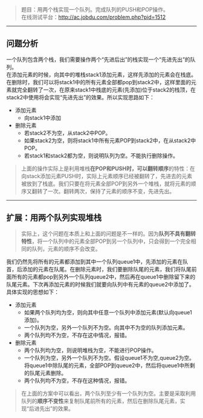 > 题目：用两个栈实现一个队列。完成队列的PUSH和POP操作。       
在线测试平台：http://ac.jobdu.com/problem.php?pid=1512

-------------

## 问题分析
一个队列包含两个栈，我们需要操作两个“先进后出”的栈实现一个“先进先出”的队列。           
在添加元素的时候，向其中的堆栈stack1添加元素，这样先添加的元素会在栈底。在删除时，我们可以将stack1中的所有元素全部都pop到stack2中，这样里面的元素就完全翻转了一次，在原来stack1中栈底的元素(先添加)位于stack2的栈顶，在stack2中使用将会实现“先进先出”的效果。所以实现思路如下：
- 添加元素
  - 向stack1中添加
- 删除元素
  - 若stack2不为空，从stack2中POP。
  - 如果stack2为空，则将stack1中所有元素POP到stack2中，在从stack2中POP。
  - 若stack1和stack2都为空，则说明队列为空。不能执行删除操作。

> 上面的操作实际上是利用堆栈**在POP和PUSH时，可以翻转顺序**的特性：在向stack添加元素PUSH时，实际上元素顺序已经被翻转了，先进去的元素被放到了栈底。我们只要在将元素全部POP到另外一个堆栈，就将元素的顺序又翻转了一次。翻转两次，保持了元素的顺序不变，先进先出。

--------------

## 扩展：用两个队列实现堆栈
> 实际上，这个问题在本质上和上面的问题是不一样的。因为**队列不具有翻转特性**，将一个队列中的元素全部POP到另一个队列中，只会得到一个完全相同的队列，元素的顺序不会改变。       

我们仍然先将所有的元素都添加到其中一个队列queue1中，先添加的元素在队首，后添加的元素在队尾。在删除元素时，我们要删除队尾的元素，我们将队尾前面所有的元素都pop到另外一个队列queue2中，然后再在queue1中删除留下来的队尾元素。下次再添加元素的时候我们就要向队列中有元素的queue2中添加了。具体实现的思想如下：    
- 添加元素
  - 如果两个队列均为空，则向其中任意一个队列中添加元素(默认向queue1添加)。
  - 一个队列为空，另外一个队列不为空。向其中不为空的队列添加元素。
  - 两个队列均不为空，不存在这中情况，报错。
- 删除元素
  - 两个队列均为空，则说明堆栈为空，不能进行POP操作。
  - 一个队列为空，另外一个队列不为空。假设queue1不为空,queue2为空。将queue1中除队尾的元素，全部POP到queue2中，然后将queue1中所剩的队尾元素删除。
  - 两个队列均不为空，不存在这种情况，报错。

> 在上面的方案中可以看出，两个队列至少有一个队列为空。主要是采取利用队列的**顺序不变性**来复制队尾前所有的元素，然后在删除队尾元素，实现“后进先出”的效果。
